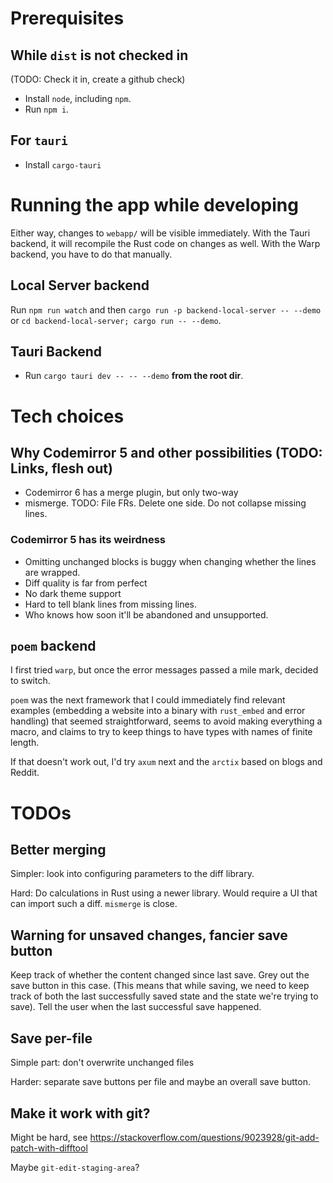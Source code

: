 # Prerequisites

## While `dist` is not checked in

(TODO: Check it in, create a github check)

- Install `node`, including `npm`.
- Run `npm i`.

## For `tauri`
- Install `cargo-tauri`

# Running the app while developing

Either way, changes to `webapp/` will be visible immediately. With the Tauri
backend, it will recompile the Rust code on changes as well. With the Warp
backend, you have to do that manually.

## Local Server backend

Run `npm run watch` and then `cargo run -p backend-local-server -- --demo` or
`cd backend-local-server; cargo run -- --demo`.

## Tauri Backend

- Run `cargo tauri dev -- -- --demo` **from the root dir**.

# Tech choices

## Why Codemirror 5 and other possibilities (TODO: Links, flesh out)

- Codemirror 6 has a merge plugin, but only two-way
- mismerge. TODO: File FRs. Delete one side. Do not collapse missing lines.

### Codemirror 5 has its weirdness
- Omitting unchanged blocks is buggy when changing whether the lines are wrapped.
- Diff quality is far from perfect
- No dark theme support
- Hard to tell blank lines from missing lines.
- Who knows how soon it'll be abandoned and unsupported.

## `poem` backend

I first tried `warp`, but once the error messages passed a mile mark, decided to
switch.

`poem` was the next framework that I could immediately find relevant examples
(embedding a website into a binary with `rust_embed` and error handling) that
seemed straightforward, seems to avoid making everything a macro, and claims to
try to keep things to have types with names of finite length.

If that doesn't work out, I'd try `axum` next and the `arctix` based on blogs
and Reddit.

# TODOs

## Better merging
Simpler: look into configuring parameters to the diff library.

Hard: Do calculations in Rust using a newer library. Would require a UI that can
import such a diff. `mismerge` is close.

## Warning for unsaved changes, fancier save button

Keep track of whether the content changed since last save. Grey out the save
button in this case. (This means that while saving, we need to keep track of
both the last successfully saved state and the state we're trying to save). Tell
the user when the last successful save happened.

## Save per-file

Simple part: don't overwrite unchanged files

Harder: separate save buttons per file and maybe an overall save button.


## Make it work with git?

Might be hard, see https://stackoverflow.com/questions/9023928/git-add-patch-with-difftool

Maybe `git-edit-staging-area`?

